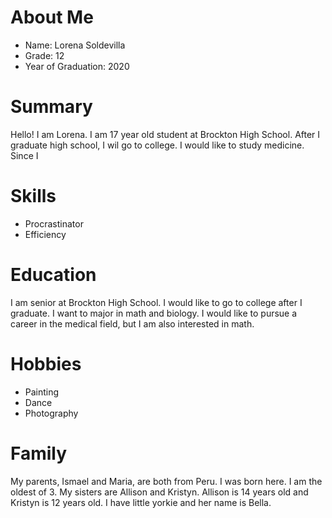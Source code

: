 # About Me
 * Name: Lorena Soldevilla
 * Grade: 12
 * Year of Graduation: 2020

 # Summary
Hello! I am Lorena. I am 17 year old student at Brockton High School. After I graduate high school, I wil go to college. I would like to study medicine. Since I 


 # Skills
 * Procrastinator
 * Efficiency


 # Education
I am senior at Brockton High School. I would like to go to college after I graduate. I want to major in math and biology. I would like to pursue a career in the medical field, but I am also interested in math.


 # Hobbies
 * Painting
 * Dance
 * Photography


 # Family
 My parents, Ismael and Maria, are both from Peru. I was born here. I am the oldest of 3. My sisters are Allison and Kristyn. Allison is 14 years old and Kristyn is 12 years old. I have little yorkie and her name is Bella.